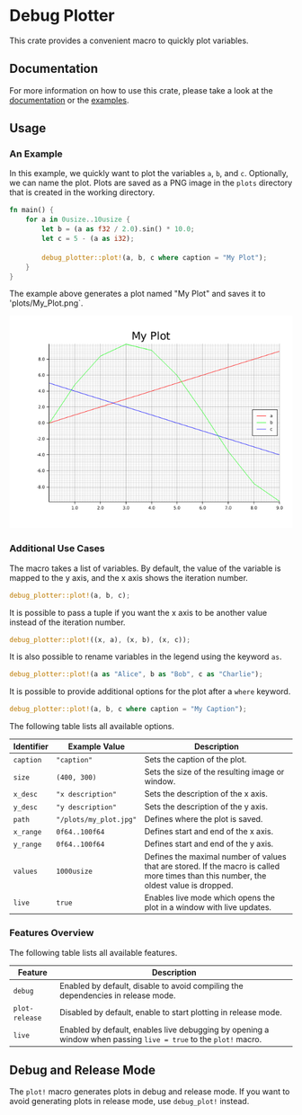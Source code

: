 # Debug Plotter

This crate provides a convenient macro to quickly plot variables.

## Documentation

For more information on how to use this crate, please take a look at the [documentation](https://docs.rs/debug_plotter/0.2.0/debug_plotter/) or the [examples](https://github.com/fabianboesiger/debug-plotter/tree/main/examples).

## Usage
### An Example

In this example, we quickly want to plot the variables `a`, `b`, and `c`.
Optionally, we can name the plot. Plots are saved as a PNG image in the
`plots` directory that is created in the working directory.

```rust
fn main() {
    for a in 0usize..10usize {
        let b = (a as f32 / 2.0).sin() * 10.0;
        let c = 5 - (a as i32);

        debug_plotter::plot!(a, b, c where caption = "My Plot");
    }
}
```

The example above generates a plot named "My Plot" and
saves it to 'plots/My_Plot.png`.

![Basic PLot](plots/My_Plot.png)

### Additional Use Cases

The macro takes a list of variables. By default, the value of the variable
is mapped to the y axis, and the x axis shows the iteration number.

```rust
debug_plotter::plot!(a, b, c);
```

It is possible to pass a tuple if you want the x axis to be another value
instead of the iteration number.

```rust
debug_plotter::plot!((x, a), (x, b), (x, c));
```

It is also possible to rename variables in the legend using the keyword `as`.

```rust
debug_plotter::plot!(a as "Alice", b as "Bob", c as "Charlie");
```

It is possible to provide additional options for the plot
after a `where` keyword.

```rust
debug_plotter::plot!(a, b, c where caption = "My Caption");
```

The following table lists all available options.

|Identifier|Example Value|Description|
|---|---|---|
|`caption`|`"caption"`|Sets the caption of the plot.|
|`size`|`(400, 300)`|Sets the size of the resulting image or window.|
|`x_desc`|`"x description"`|Sets the description of the x axis.|
|`y_desc`|`"y description"`|Sets the description of the y axis.|
|`path`|`"/plots/my_plot.jpg"`|Defines where the plot is saved.|
|`x_range`|`0f64..100f64`|Defines start and end of the x axis.|
|`y_range`|`0f64..100f64`|Defines start and end of the y axis.|
|`values`|`1000usize`|Defines the maximal number of values that are stored. If the macro is called more times than this number, the oldest value is dropped.|
|`live`|`true`|Enables live mode which opens the plot in a window with live updates.|

### Features Overview

The following table lists all available features.

|Feature|Description|
|---|---|
|`debug`|Enabled by default, disable to avoid compiling the dependencies in release mode.|
|`plot-release`|Disabled by default, enable to start plotting in release mode.|
|`live`|Enabled by default, enables live debugging by opening a window when passing `live = true` to the `plot!` macro.|

## Debug and Release Mode

The `plot!` macro generates plots in debug and release mode.
If you want to avoid generating plots in release mode, use `debug_plot!` instead.